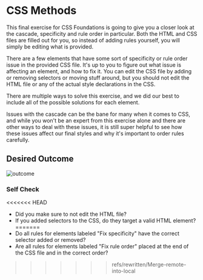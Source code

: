 # CSS Methods
This final exercise for CSS Foundations is going to give you a closer look at the cascade, specificity and rule order in particular. Both the HTML and CSS files are filled out for you, so instead of adding rules yourself, you will simply be editing what is provided.

There are a few elements that have some sort of specificity or rule order issue in the provided CSS file. It's up to you to figure out what issue is affecting an element, and how to fix it. You can edit the CSS file by adding or removing selectors or moving stuff around, but you should not edit the HTML file or any of the actual style declarations in the CSS.

There are multiple ways to solve this exercise, and we did our best to include all of the possible solutions for each element.

Issues with the cascade can be the bane for many when it comes to CSS, and while you won't be an expert from this exercise alone and there are other ways to deal with these issues, it is still super helpful to see how these issues affect our final styles and why it's important to order rules carefully.

## Desired Outcome
![outcome](https://user-images.githubusercontent.com/70952936/131411210-47ff21dd-6d0c-4a7f-b6b1-1ec40f93dd8c.jpg)

### Self Check
<<<<<<< HEAD
- Did you make sure to not edit the HTML file?
- If you added selectors to the CSS, do they target a valid HTML element?
=======
- Do all rules for elements labeled "Fix specificity" have the correct selector added or removed?
- Are all rules for elements labeled "Fix rule order" placed at the end of the CSS file and in the correct order?
>>>>>>> refs/rewritten/Merge-remote-into-local

